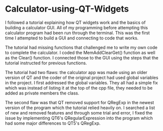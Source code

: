 # Calculator-using-QT-Widgets

I followed a tutorial explaining how QT widgets work and the basics of building a calculator GUI. All of my programming before attempting this calculator program
had been run through the terminal. This was the first time I attempted to build a GUI and connecting to code that works. 

The tutorial had missing functions that challenged me to write my own code to complete the calculator. I coded the MemAddClearGet() function as well 
as the Clear() function. I connected those to the GUI using the steps that the tutorial instructed for previous functions.

The tutorial had two flaws: the calculator app was made using an older version of QT and the coder of the original project had used global variables in the project.
I first addressed the global variables. They all had a simple fix which was instead of listing it at the top of the cpp file, they needed to be added as private members
the class. 

The second flaw was that QT removed support for QRegExp in the newest version of the program which the tutorial relied heavily on. I searched a list of new and removed
features and through some trial and error, I fixed the issue by implementing QT6's QRegularExpression into the program which had some major
differences to QT5's QRegExp.

